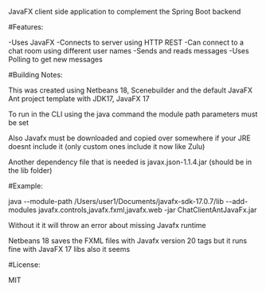 JavaFX client side application to complement the Spring Boot backend

#Features:

-Uses JavaFX
-Connects to server using HTTP REST
-Can connect to a chat room using different user names
-Sends and reads messages
-Uses Polling to get new messages

#Building Notes:

This was created using Netbeans 18, Scenebuilder and the default JavaFX Ant project template with JDK17, JavaFX 17

To run in the CLI using the java command the module path parameters must be set

Also Javafx must be downloaded and copied over somewhere if your JRE doesnt include it (only custom ones include it now like Zulu)

Another dependency file that is needed is javax.json-1.1.4.jar (should be in the lib folder)

#Example:

java --module-path /Users/user1/Documents/javafx-sdk-17.0.7/lib --add-modules javafx.controls,javafx.fxml,javafx.web -jar ChatClientAntJavaFx.jar

Without it it will throw an error about missing Javafx runtime

Netbeans 18 saves the FXML files with Javafx version 20 tags but it runs fine with JavaFX 17 libs also it seems

#License:

MIT